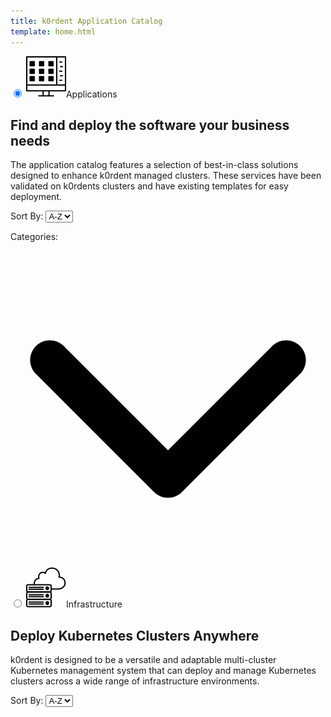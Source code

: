 ```yaml
---
title: k0rdent Application Catalog
template: home.html
---
```

<div class="maintabs">
  <input type="radio" id="tab_apps" name="maintabs" checked="checked">
  <label for="tab_apps"><img src="img/icon-apps.svg" />Applications</label>
  <div class="tab tab_apps-content">
      <div class="tab_apps-top">
          <div class="left-side">
            <h2>Find and deploy the software your business needs</h2>
            <p>The application catalog features a selection of best-in-class solutions designed to enhance k0rdent managed clusters. These services have been validated on k0rdents clusters and have existing templates for easy deployment.</p>
          </div>
          <div class="right-side">
            <div class="filters-section">
                <div class="select-wrapper">
                  <label for="ordering-apps">Sort By: </label>
                  <select id="ordering-apps">
                      <option value="asc">A-Z</option>
                      <option value="desc">Z-A</option>
                  </select>
                </div>
            </div>
          </div>
      </div>
      <div class="tab_apps-bottom">
        <div class="tab_apps-sidebar">
          <p class="categories-title">Categories: <svg xmlns="http://www.w3.org/2000/svg" viewBox="0 0 512 512"><path d="M233.4 406.6c12.5 12.5 32.8 12.5 45.3 0l192-192c12.5-12.5 12.5-32.8 0-45.3s-32.8-12.5-45.3 0L256 338.7 86.6 169.4c-12.5-12.5-32.8-12.5-45.3 0s-12.5 32.8 0 45.3l192 192z"/></svg></p>
          <div id="filterTagsApps">
          </div>
        </div>
        <div class="tab_apps-main-content">
          <div id="cards-apps" class="grid"></div>
        <!-- <button class="btn-show-more-apps">Show More</button>  -->
      </div>
    </div>
  </div>

  <input type="radio" id="tabs_infra" name="maintabs">
  <label for="tabs_infra"><img src="img/icon-infra.svg" />Infrastructure</label>
  <div class="tab tabs_infra-content">
    <div class="tab_apps-top">
        <div class="left-side">
          <h2>Deploy Kubernetes Clusters Anywhere</h2>
          <p>k0rdent is designed to be a versatile and adaptable multi-cluster Kubernetes management system that can deploy and manage Kubernetes clusters across a wide range of infrastructure environments.</p>
        </div>
        <div class="right-side">
          <div class="filters-section">
            <div class="select-wrapper">
                <label for="ordering-infra">Sort By: </label>
                <select id="ordering-infra">
                    <option value="asc">A-Z</option>
                    <option value="desc">Z-A</option>
                </select>
            </div>
          </div>
        </div>
    </div>
    <div class="tabs_infra-main-content">
      <div id="cards-infra" class="grid"></div>
      <!-- <button class="btn-show-more-infra">Show More</button> -->
    </div>
  </div>

</div>


<script>
fetch("fetched_metadata.json")
  .then(response => response.json())
  .then(data => {
    let data_infra = []
    let data_apps = []
    data.forEach(item=>{
      if(item.type === 'infra'){
        data_infra.push(item)
      } else {
        data_apps.push(item)
      }
    })

    // elements init
    let list_apps = document.getElementById("cards-apps");
    let select_apps = document.getElementById("filterTagsApps");
    let ordering_apps = document.getElementById("ordering-apps");

    let list_infra = document.getElementById("cards-infra");
    let select_infra = document.getElementById("filterTags");
    let ordering_infra = document.getElementById("ordering-infra");

    let tagsSet = new Set();

    //fulfill the apps-tags checkboxes
    data_apps.forEach(item=>{
        item.tags.forEach(tag => tagsSet.add(tag));
    })
    select_apps.innerHTML = [...tagsSet]
      .sort((a, b) => a.localeCompare(b))
      .map(tag => 
      `<input type="checkbox" id="${tag}" name="${tag}" value="${tag}"><label for="${tag}">${tag}</label><br>`)
      .join("");

    let filtered_apps = [];
    let filtered_infra = [];

    //main function for rendering
    function renderList(items_apps, items_infra) {
      if(items_apps!==null){
        list_apps.innerHTML = "";
        items_apps.forEach(item => {
          let a = document.createElement("a");
          a.href = item.link;
          a.className = "card";
          let tagString = item.tags.join(", ");
          a.setAttribute("data-tags", item.tags.join(" "));
          a.innerHTML = `
              <img src="${item.logo}" alt="logo"/>
              <p>
              <b>${item.title}</b>
              <span>-</span> ${item.description}
              </p>`;
          list_apps.appendChild(a);

          item.tags.forEach(tag => tagsSet.add(tag));
        });
      }
      
      if(items_infra!==null){
        list_infra.innerHTML = "";
        items_infra.forEach(item => {
          let a = document.createElement("a");
          a.href = item.link;
          a.className = "card";
          let tagString = item.tags.join(", ");
          a.setAttribute("data-tags", item.tags.join(" "));
          a.innerHTML = `
              <img src="${item.logo}" alt="logo"/>
              <p>
              <b>${item.title}</b>
              <span>-</span> ${item.description}
              </p>`;
          list_infra.appendChild(a);

          item.tags.forEach(tag => tagsSet.add(tag));
        });
      }
    }

    //initially render by ascending order
    renderList(data_apps.sort((a, b) => a.title.localeCompare(b.title)), data_infra.sort((a, b) => a.title.localeCompare(b.title)));

    // Event Listeners:
    document.querySelectorAll('#filterTagsApps input[type="checkbox"]').forEach(checkbox => {
      checkbox.addEventListener('change', getSelectedCheckboxes);
    });
    function getSelectedCheckboxes() {
      const selectedValues = Array.from(document.querySelectorAll('#filterTagsApps input[type="checkbox"]:checked')).map(checkbox => checkbox.value);

      if(selectedValues.length>0){
        filtered_apps = data_apps.filter(item=>{
          return item.tags.some( elem => selectedValues.includes(elem) )
        })
        renderList(filtered_apps, null);
      } else {
        filtered_apps = []
        renderList(data_apps, null);
      }
    }

    document.querySelector('.categories-title').addEventListener('click', ()=>{
      document.querySelector('.tab_apps-sidebar').classList.toggle('expanded')
    })

    ordering_apps.addEventListener("change", function () {
        // console.log(filtered)
      let filter = this.value;
      if(filter==='asc'){
        if(filtered_apps.length>0){
            renderList(filtered_apps.sort((a, b) => a.title.localeCompare(b.title)), null);
        } else {
            renderList(data_apps.sort((a, b) => a.title.localeCompare(b.title)), null);
        }
        
      }
      if(filter==='desc'){
        if(filtered_apps.length>0){
            renderList(filtered_apps.sort((a, b) => b.title.localeCompare(a.title)), null)
        } else {
            renderList(data_apps.sort((a, b) => b.title.localeCompare(a.title)), null);
        }
      }
    });

    ordering_infra.addEventListener("change", function () {
        // console.log(filtered)
      let filter = this.value;
      if(filter==='asc'){
        if(filtered_infra.length>0){
            renderList(null, filtered_infra.sort((a, b) => a.title.localeCompare(b.title)));
        } else {
            renderList(null, data_infra.sort((a, b) => a.title.localeCompare(b.title)));
        }
        
      }
      if(filter==='desc'){
        if(filtered_infra.length>0){
            renderList(null, filtered_infra.sort((a, b) => b.title.localeCompare(a.title)))
        } else {
            renderList(null, data_infra.sort((a, b) => b.title.localeCompare(a.title)));
        }
      }
    });

    //show-more buttons
    // document.querySelector('.btn-show-more-apps').addEventListener('click', function(){
    //   document.getElementById('cards-apps').classList+=' show-more';
    // })
    // document.querySelector('.btn-show-more-infra').addEventListener('click', function(){
    //   document.getElementById('cards-infra').classList+=' show-more';
    // })

  });
  
</script>
